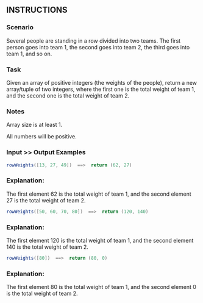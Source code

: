 ## INSTRUCTIONS

### Scenario

Several people are standing in a row divided into two teams.
The first person goes into team 1, the second goes into team 2, the third goes into team 1, and so on.

### Task

Given an array of positive integers (the weights of the people), return a new array/tuple of two integers, where the first one is the total weight of team 1, and the second one is the total weight of team 2.

### Notes

Array size is at least 1.

All numbers will be positive.

### Input >> Output Examples
```java
rowWeights([13, 27, 49])  ==>  return (62, 27)
```

### Explanation:

The first element 62 is the total weight of team 1, and the second element 27 is the total weight of team 2.
```java
rowWeights([50, 60, 70, 80])  ==>  return (120, 140)
```

### Explanation:

The first element 120 is the total weight of team 1, and the second element 140 is the total weight of team 2.
```java
rowWeights([80])  ==>  return (80, 0)
```

### Explanation:
The first element 80 is the total weight of team 1, and the second element 0 is the total weight of team 2.

